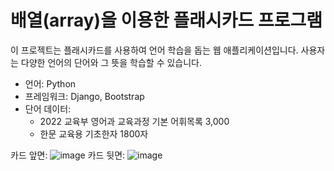 # 배열(array)을 이용한 플래시카드 프로그램

이 프로젝트는 플래시카드를 사용하여 언어 학습을 돕는 웹 애플리케이션입니다. 사용자는 다양한 언어의 단어와 그 뜻을 학습할 수 있습니다.

- 언어: Python
- 프레임워크: Django, Bootstrap
- 단어 데이터:
  - 2022 교육부 영어과 교육과정 기본 어휘목록 3,000
  - 한문 교육용 기초한자 1800자

카드 앞면:
![image](https://github.com/g-yunjh/Jagu_Termp/assets/122170238/2e7cd2d3-848e-4688-9570-e915e85eab16)
카드 뒷면:
![image](https://github.com/g-yunjh/Jagu_Termp/assets/122170238/0a38d754-17c0-44df-8003-ae2378d5063e)

